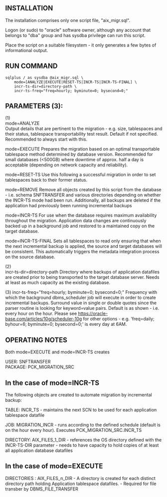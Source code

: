 INSTALLATION
------------
The installation comprises only one script file, "aix_migr.sql". 

Logon (or sudo) to "oracle" software owner, although any account that belongs to "dba" group and has sysdba
privilege can run this script.

Place the script on a suitable filesystem - it only generates a few bytes of informational output.


RUN COMMAND                         
-----------
              
```
sqlplus / as sysdba @aix_migr.sql \
    mode=[ANALYZE|EXECUTE|RESET-TS|INCR-TS|INCR-TS-FINAL] \
    incr-ts-dir=directory-path \
    incr-ts-freq="freq=hourly; byminute=0; bysecond=0;"
```


                         
PARAMETERS (3):
---------------           
(1)           
mode=ANALYZE   
  Output details that are pertinent to the migration - e.g. size, tablespaces and their status, tablespace transportability test result. Default if not specified. 
  Recommended to always start with this.
  
mode=EXECUTE
  Prepares the migration based on an optimal transportable tablespace method determined by database version. 
  Recommended for small databases (<500GB) where downtime of approx. half a day is acceptable (depending on network capacity
  and reliability).

mode=RESET-TS
  Use this following a successful migration in order to set tablespaces back to their former status.

mode=REMOVE
  Remove all objects created by this script from the database - i.e. schema SNFTRANSFER and various directories depending
  on whether the INCR-TS mode had been run. Additionally, all backups are deleted if the application had previously been 
  running incremental backups
  
mode=INCR-TS
  For use when the database requires maximum availability throughout the migration. 
  Application data changes are continuously backed up in a background job and restored to a maintained copy 
  on the target database.
                     
mode=INCR-TS-FINAL
  Sets all tablespaces to read only ensuring that when the next incremental backup is applied, the source and target 
  databases will be consistent. This automatically triggers the metadata integration process on the source database.
  
                     
(2)                         
incr-ts-dir=directory-path
  Directory where backups of application datafiles are created prior to being transported to the target database server.
  Needs at least as much capacity as the existing database. 
  
  
(3)
incr-ts-freq="freq=hourly; byminute=0; bysecond=0;"
  Frequency with which the background dbms_scheduler job will execute in order to create incremental backups.
  Surround value in single or double quotes since the parser routine is looking for keyword=value pairs.
  Default is as shown - i.e. every hour on the hour. Please see https://oracle-base.com/articles/10g/scheduler-10g for other 
  options - e.g. 'freq=daily; byhour=6; byminute=0; bysecond=0;' is every day at 6AM.
  
  
OPERATING NOTES
---------------
Both mode=EXECUTE and mode=INCR-TS creates

  USER: SNFTRANSFER  
  PACKAGE: PCK_MIGRATION_SRC
  
In the case of mode=INCR-TS
---------------------------
The following objects are created to automate migration by incremental backup:

  TABLE: INCR_TS
    - maintains the next SCN to be used for each application tablespace datafile
    
  JOB: MIGRATION_INCR
    - runs according to the defined schedule (default is on the hour every hour). Executes PCK_MIGRATION_SRC.INCR_TS
    
  DIRECTORY: AIX_FILES_1_DIR
    - references the OS directory defined with the INCR-TS-DIR parameter
    - needs to have capacity to hold copies of at least all application database datafiles

  
In the case of mode=EXECUTE
---------------------------
  DIRECTORIES : AIX_FILES_n_DIR
    - A directory is created for each distinct directory path holding Application tablespace datafiles.
    - Required for file transber by DBMS_FILE_TRANSFER
